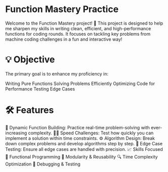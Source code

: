 #  Function Mastery Practice
Welcome to the Function Mastery project! 🚀 This project is designed to help me sharpen my skills in writing clean, efficient, and high-performance functions for coding rounds. It focuses on tackling key problems from machine coding challenges in a fun and interactive way!

# 💡 Objective
The primary goal is to enhance my proficiency in:

Writing Pure Functions
Solving Problems Efficiently
Optimizing Code for Performance
Testing Edge Cases
# 🛠️ Features
🌟 Dynamic Function Building: Practice real-time problem-solving with ever-increasing complexity.
🏃‍♂️ Speed Challenges: Test how quickly you can implement a solution within time constraints.
⚙️ Algorithm Design: Break down complex problems and develop algorithms step by step.
🎯 Edge Case Testing: Ensure all edge cases are handled with precision.
📈 Skills Focused
🧩 Functional Programming
📏 Modularity & Reusability
🔍 Time Complexity Optimization
🔧 Debugging & Testing
